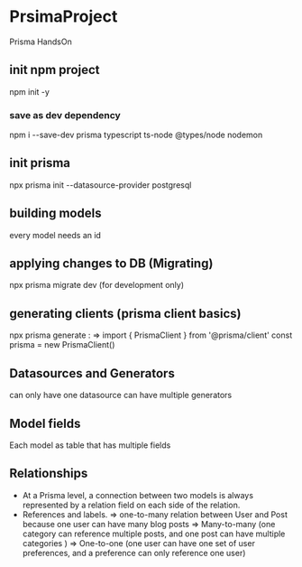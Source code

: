 # PrsimaProject
Prisma HandsOn

## init npm project
npm init -y

### save as dev dependency
npm i --save-dev prisma typescript ts-node @types/node nodemon

## init prisma
npx prisma init --datasource-provider postgresql

## building models 
every model needs an id 

## applying changes to DB (Migrating)
npx prisma migrate dev (for development only)

## generating clients (prisma client basics)
npx prisma generate :
    => import { PrismaClient } from '@prisma/client'
       const prisma = new PrismaClient()

## Datasources and Generators
can only have one datasource 
can have multiple generators 

## Model fields
Each model as table that has multiple fields

## Relationships
- At a Prisma level, a connection between two models is always represented by a relation field on each side of the relation.
- References and labels.
    => one-to-many relation between User and Post because one user can have many blog posts
    => Many-to-many (one category can reference multiple posts, and one post can have multiple categories )
    => One-to-one (one user can have one set of user preferences, and a preference can only reference one user)